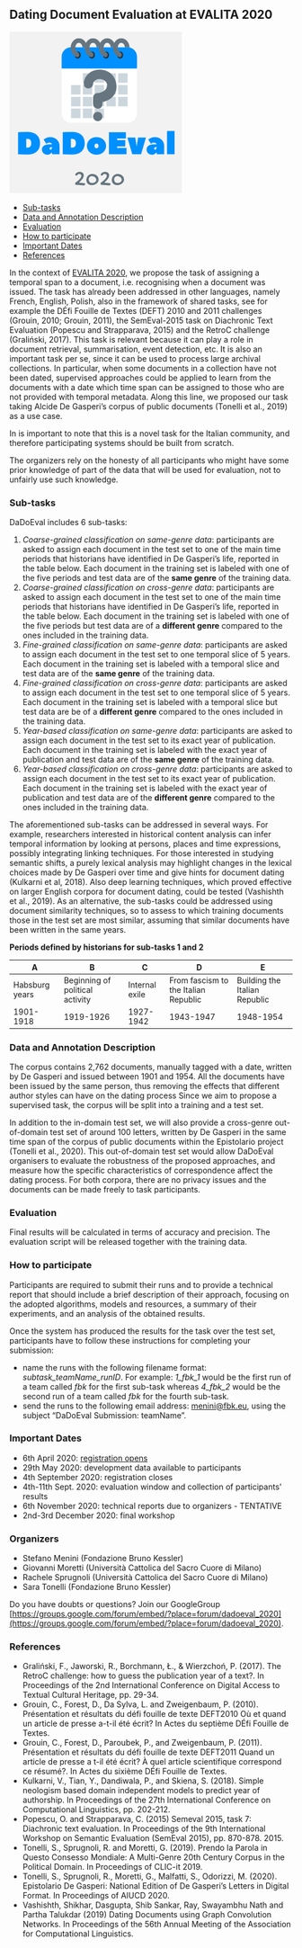 ## Dating Document Evaluation at EVALITA 2020

![](DaDoEval-grigio.png)

- [Sub-tasks](#sub-tasks)
- [Data and Annotation Description](#data-and-annotation-description)
- [Evaluation](#evaluation)
- [How to participate](#how-to-participate)
- [Important Dates](#important-dates)
- [References](#references)

In the context of [EVALITA 2020](http://www.evalita.it/2020), we propose the task of assigning a temporal span to a document, i.e. recognising when a document was issued. The task has already been addressed in other languages, namely French, English, Polish, also in the framework of shared tasks, see for example the DÉfi Fouille de Textes (DEFT) 2010 and 2011 challenges (Grouin, 2010; Grouin, 2011), the SemEval-2015 task on Diachronic Text Evaluation (Popescu and Strapparava, 2015) and the RetroC challenge (Graliński, 2017). This task is relevant because it can play a role in document retrieval, summarisation, event detection, etc. It is also an important task per se, since it can be used to process large archival collections. In particular, when some documents in a collection have not been dated, supervised approaches could be applied to learn from the documents with a date which time span can be assigned to those who are not provided with temporal metadata.
Along this line, we proposed our task taking Alcide De Gasperi’s corpus of public documents (Tonelli et al., 2019) as a use case.

In is important to note that this is a novel task for the Italian community, and therefore participating systems should be built from scratch. 

The organizers rely on the honesty of all participants who might have some prior knowledge of part of the data that will be used for evaluation, not to unfairly use such knowledge.

### Sub-tasks

DaDoEval includes 6 sub-tasks:

1. *Coarse-grained classification on same-genre data*: participants are asked to assign each document in the test set to one of the main time periods that historians have identified in De Gasperi’s life, reported in the table below. Each document in the training set is labeled with one of the five periods and test data are of the **same genre** of the training data.
2. *Coarse-grained classification on cross-genre data*: participants are asked to assign each document in the test set to one of the main time periods that historians have identified in De Gasperi’s life, reported in the table below. Each document in the training set is labeled with one of the five periods but test data are of a **different genre** compared to the ones included in the training data.
3. *Fine-grained classification on same-genre data*: participants are asked to assign each document in the test set to one temporal slice of 5 years. Each document in the training set is labeled with a temporal slice and test data are of the **same genre** of the training data.
4. *Fine-grained classification on cross-genre data*: participants are asked to assign each document in the test set to one temporal slice of 5 years. Each document in the training set is labeled with a temporal slice but test data are be of a **different genre** compared to the ones included in the training data.
5. *Year-based classification on same-genre data*: participants are asked to assign each document in the test set to its exact year of publication. Each document in the training set is labeled with the exact year of publication and test data are of the **same genre** of the training data.
6. *Year-based classification on cross-genre data*: participants are asked to assign each document in the test set to its exact year of publication. Each document in the training set is labeled with the exact year of publication and test data are of the **different genre** compared to the ones included in the training data.

The aforementioned sub-tasks can be addressed in several ways. For example, researchers interested in historical content analysis can infer temporal information by looking at persons, places and time expressions, possibly integrating linking techniques. For those interested in studying semantic shifts, a purely lexical analysis may highlight changes in the lexical choices made by De Gasperi over time and give hints for document dating (Kulkarni et al, 2018). Also deep learning techniques, which proved effective on larger English corpora for document dating, could be tested (Vashishth et al., 2019). As an alternative, the sub-tasks could be addressed using document similarity techniques, so to assess to which training documents those in the test set are most similar, assuming that similar documents have been written in the same years. 

**Periods defined by historians for sub-tasks 1 and 2** 

| A       | B                         | C       | D                              | E                       |
|----------------|----------------------------------|----------------|---------------------------------------|--------------------------------|
| Habsburg years | Beginning of political activity | Internal exile | From fascism to the Italian Republic | Building the Italian Republic |
| 1901-1918      | 1919-1926                        | 1927-1942      | 1943-1947                             | 1948-1954                      |

### Data and Annotation Description
The corpus contains 2,762 documents, manually tagged with a date, written by De Gasperi and issued between 1901 and 1954. 
All the documents have been issued by the same person, thus removing the effects that different author styles can have on the dating process
Since we aim to propose a supervised task, the corpus will be split into a training and a test set.

In addition to the in-domain test set, we will also provide a cross-genre out-of-domain test set of around 100 letters, written by De Gasperi in the same time span of the corpus of public documents within the Epistolario project (Tonelli et al., 2020). This out-of-domain test set would allow DaDoEval organisers to evaluate the robustness of the proposed approaches, and measure how the specific characteristics of correspondence affect the dating process. For both corpora, there are no privacy issues and the documents can be made freely to task participants.

### Evaluation
Final results will be calculated in terms of accuracy and precision. The evaluation script will be released together with the training data.

### How to participate
Participants are required to submit their runs and to provide a technical report that should include a brief description of their approach, focusing on the adopted algorithms, models and resources, a summary of their experiments, and an analysis of the obtained results.

Once the system has produced the results for the task over the test set, participants have to follow these instructions for completing your submission:
- name the runs with the following filename format: *subtask_teamName_runID*.
For example: *1_fbk_1* would be the first run of a team called *fbk* for the first sub-task whereas *4_fbk_2* would be the second run of a team called *fbk* for the fourth sub-task.
- send the runs to the following email address: menini@fbk.eu, using the subject “DaDoEval Submission: teamName”.

### Important Dates
- 6th April 2020: [registration opens](http://www.evalita.it/2020/taskregistration)
- 29th May 2020: development data available to participants
- 4th September 2020: registration closes
- 4th-11th Sept. 2020: evaluation window and collection of participants' results 
- 6th November 2020: technical reports due to organizers - TENTATIVE
- 2nd-3rd December 2020: final workshop

### Organizers
- Stefano Menini (Fondazione Bruno Kessler) 
- Giovanni Moretti (Università Cattolica del Sacro Cuore di Milano)
- Rachele Sprugnoli (Università Cattolica del Sacro Cuore di Milano)
- Sara Tonelli (Fondazione Bruno Kessler)

Do you have doubts or questions? Join our GoogleGroup [https://groups.google.com/forum/embed/?place=forum/dadoeval_2020](https://groups.google.com/forum/embed/?place=forum/dadoeval_2020).


### References
- Graliński, F., Jaworski, R., Borchmann, Ł., & Wierzchoń, P. (2017). The RetroC challenge: how to guess the publication year of a text?. In Proceedings of the 2nd International Conference on Digital Access to Textual Cultural Heritage, pp. 29-34.
- Grouin, C., Forest, D., Da Sylva, L. and Zweigenbaum, P. (2010). Présentation et résultats du défi fouille de texte DEFT2010 Où et quand un article de presse a-t-il été écrit? In Actes du septième DÉfi Fouille de Textes.
- Grouin, C., Forest, D., Paroubek, P., and Zweigenbaum, P. (2011). Présentation et résultats du défi fouille de texte DEFT2011 Quand un article de presse a t-il été écrit? À quel article scientifique correspond ce résumé?. In Actes du sixième DÉfi Fouille de Textes.
- Kulkarni, V., Tian, Y., Dandiwala, P., and Skiena, S. (2018). Simple neologism based domain independent models to predict year of authorship. In Proceedings of the 27th International Conference on Computational Linguistics, pp. 202-212.
- Popescu, O. and Strapparava, C. (2015) Semeval 2015, task 7: Diachronic text evaluation. In Proceedings of the 9th International Workshop on Semantic Evaluation (SemEval 2015), pp. 870-878. 2015.
- Tonelli, S., Sprugnoli, R. and Moretti, G. (2019). Prendo la Parola in Questo Consesso Mondiale: A Multi-Genre 20th Century Corpus in the Political Domain. In Proceedings of CLIC-it 2019.
- Tonelli, S., Sprugnoli, R., Moretti, G., Malfatti, S., Odorizzi, M. (2020). Epistolario De Gasperi: National Edition of De Gasperi’s Letters in Digital Format. In Proceedings of AIUCD 2020.
- Vashishth, Shikhar, Dasgupta, Shib Sankar, Ray, Swayambhu Nath and Partha Talukdar (2019) Dating Documents using Graph Convolution Networks. In Proceedings of the 56th Annual Meeting of the Association for Computational Linguistics.


